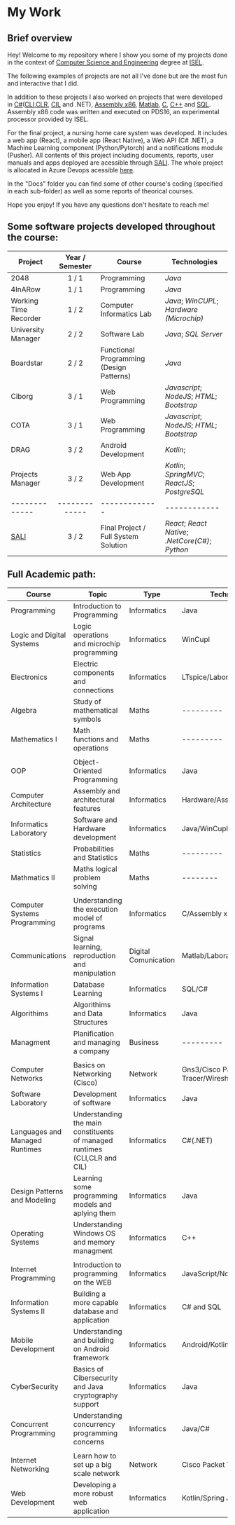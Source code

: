 # My Work

## Brief overview
Hey! Welcome to my repository where I show you some of my projects done in the context of [Computer Science and Engineering](https://isel.pt/cursos/licenciaturas/engenharia-informatica-e-de-computadores) degree at [ISEL](https://isel.pt/). 

The following examples of projects are not all I've done but are the most fun and interactive that I did. 

In addition to these projects I also worked on projects that were developed in [C#](https://docs.microsoft.com/en-us/dotnet/csharp/getting-started/)([CLI](https://en.wikipedia.org/wiki/Common_Language_Infrastructure),[CLR](https://en.wikipedia.org/wiki/Common_Language_Runtime), [CIL](https://en.wikipedia.org/wiki/Common_Intermediate_Language) and .NET), [Assembly x86](https://en.wikipedia.org/wiki/X86_assembly_language), [Matlab](https://www.mathworks.com/products/matlab.html), [C](https://en.wikipedia.org/wiki/C_(programming_language)), [C++](https://en.wikipedia.org/wiki/C%2B%2B) and [SQL](https://en.wikipedia.org/wiki/SQL). Assembly x86 code was written and executed on PDS16, an experimental processor provided by ISEL.

For the final project, a nursing home care system was developed. It includes a web app (React), a mobile app (React Native),  a Web API (C# .NET), a Machine Learning component (Python/Pytorch) and a notifications module (Pusher). All contents of this project including documents, reports, user manuals and apps deployed are acessible through [SALI](https://www.sali.social/). The whole project is allocated in Azure Devops acessible [here](https://dev.azure.com/isel-ps/Sali%20-%20Sistema%20de%20Apoio%20a%20Lar%20de%20Idosos).

In the "Docs" folder you can find some of other course's coding (specified in each sub-folder) as well as some reports of theorical courses.

Hope you enjoy! If you have any questions don't hesitate to reach me!

## Some software projects developed throughout the course:

| Project        | Year  / Semester        | Course  | Technologies
| -------------  |:-------------:|-------------|------------|
| 2048      	| 1 / 1| Programming | _Java_ |
| 4InARow      	| 1 / 1| Programming | _Java_ |
| Working Time Recorder | 1 / 2| Computer Informatics Lab | _Java_; _WinCUPL_; _Hardware (Microchip)_ |
| University Manager | 2 / 2 | Software Lab | _Java_; _SQL Server_ |
| Boardstar 	| 2 / 2| Functional Programming (Design Patterns) | _Java_ |
| Ciborg| 3 / 1 | Web Programming | _Javascript_; _NodeJS_; _HTML_; _Bootstrap_ |
| COTA 	| 3 / 1| Web Programming | _Javascript_; _NodeJS_; _HTML_; _Bootstrap_ |
| DRAG | 3 / 2 | Android Development | _Kotlin_;  |
| Projects Manager | 3 / 2 | Web App Development | _Kotlin_; _SpringMVC_; _ReactJS_; _PostgreSQL_  |
| -------------  |-------------|-------------|------------|
| [SALI](https://www.sali.pt/) | 3 / 2 | Final Project / Full System Solution | _React_; _React Native_; _.NetCore(C#)_; _Python_  |




## Full Academic path:

| Course | Topic | Type | Technologies | Year/Semester |
|--------|-------|------|--------------|---------------|
| Programming       | Introduction to Programming      | Informatics     |  Java            |  1/1             |
| Logic and Digital Systems       | Logic operations and microchip programming       | Informatics     | WinCupl             |  1/1             |
| Electronics       | Electric components and connections      |  Informatics    |   LTspice/Laboratory   |  1/1             |
| Algebra      | Study of mathematical symbols      | Maths     | --------- |     1/1          |
| Mathematics I      |  Math functions and operations     | Maths      |  ---------   |       1/1        |
| | | | | |
| OOP    |  Object-Oriented Programming     | Informatics     | Java              |  1/2             |
| Computer Architecture     | Assembly and architectural features       |  Informatics    |   Hardware/Assembly           | 1/2              |
| Informatics Laboratory     | Software and Hardware development      | Informatics     |  Java/WinCupl/Hardware            |  1/2             |
| Statistics       | Probabilities and Statistics       | Maths      | ---------    | 1/2              |
| Mathmatics II       |  Maths logical problem solving      | Maths     | --------  | 1/2              |
| | | | | |
| Computer Systems Programming      | Understanding the execution model of programs      | Informatics      | C/Assembly x86             | 2/1              |
| Communications       | Signal learning, reproduction and manipulation     | Digital Comunication     |  Matlab/Laboratory            | 2/1               |
| Information Systems I|Database Learning|Informatics|SQL/C#|2/1|
| Algorithims | Algorithims and Data Structures | Informatics | Java | 2/1 |
| Managment | Planification and managing a company  | Business |--------- | 2/1 |
| | | | | |
| Computer Networks | Basics on Networking (Cisco) | Network | Gns3/Cisco Packet Tracer/Wireshark | 2/2 |
| Software Laboratory| Development of software  | Informatics | Java | 2/2 |
| Languages and Managed Runtimes |Understanding the main constituents of managed runtimes (CLI,CLR and CIL) | Informatics | C#(.NET) | 2/2 |
|Design Patterns and Modeling | Learning some programming models and aplying them | Informatics | Java | 2/2 |
| Operating Systems | Understanding Windows OS and memory managment| Informatics| C++| 2/2|
| | | | | |
| Internet Programming | Introduction to programming on the WEB | Informatics | JavaScript/NodeJs/HTML/CSS |3/1 |
| Information Systems II | Building a more capable database and application | Informatics | C# and SQL | 3/1  |
| Mobile Development | Understanding and building on Android framework | Informatics | Android/Kotlin | 3/1 |
| CyberSecurity | Basics of Cibersecurity and Java cryptography support | Informatics | Java | 3/1 |
| Concurrent Programming | Understanding concurrency programming concerns | Informatics | Java/C# | 3/1 |
| | | | | |
| Internet Networking | Learn how to set up a big scale network| Network | Cisco Packet Tracer/Gns3 | 3/2 |
| Web Development | Developing a more robust web application | Informatics  | Kotlin/Spring JavaScript/React | 3/2 |











